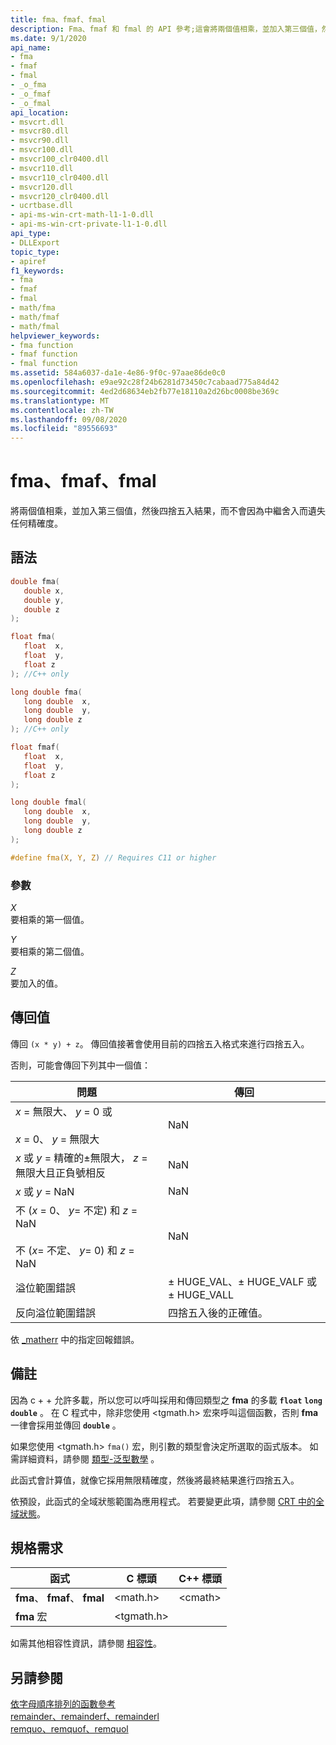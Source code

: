```yaml
---
title: fma、fmaf、fmal
description: Fma、fmaf 和 fmal 的 API 參考;這會將兩個值相乘，並加入第三個值，然後四捨五入結果，而不會因為中繼舍入而遺失任何精確度。
ms.date: 9/1/2020
api_name:
- fma
- fmaf
- fmal
- _o_fma
- _o_fmaf
- _o_fmal
api_location:
- msvcrt.dll
- msvcr80.dll
- msvcr90.dll
- msvcr100.dll
- msvcr100_clr0400.dll
- msvcr110.dll
- msvcr110_clr0400.dll
- msvcr120.dll
- msvcr120_clr0400.dll
- ucrtbase.dll
- api-ms-win-crt-math-l1-1-0.dll
- api-ms-win-crt-private-l1-1-0.dll
api_type:
- DLLExport
topic_type:
- apiref
f1_keywords:
- fma
- fmaf
- fmal
- math/fma
- math/fmaf
- math/fmal
helpviewer_keywords:
- fma function
- fmaf function
- fmal function
ms.assetid: 584a6037-da1e-4e86-9f0c-97aae86de0c0
ms.openlocfilehash: e9ae92c28f24b6281d73450c7cabaad775a84d42
ms.sourcegitcommit: 4ed2d68634eb2fb77e18110a2d26bc0008be369c
ms.translationtype: MT
ms.contentlocale: zh-TW
ms.lasthandoff: 09/08/2020
ms.locfileid: "89556693"
---
```

# <a name="fma-fmaf-fmal"></a>fma、fmaf、fmal

將兩個值相乘，並加入第三個值，然後四捨五入結果，而不會因為中繼舍入而遺失任何精確度。

## <a name="syntax"></a>語法

```C
double fma(
   double x,
   double y,
   double z
);

float fma(
   float  x,
   float  y,
   float z
); //C++ only

long double fma(
   long double  x,
   long double  y,
   long double z
); //C++ only

float fmaf(
   float  x,
   float  y,
   float z
);

long double fmal(
   long double  x,
   long double  y,
   long double z
);

#define fma(X, Y, Z) // Requires C11 or higher
```

### <a name="parameters"></a>參數

*X*\
要相乘的第一個值。

*Y*\
要相乘的第二個值。

*Z*\
要加入的值。

## <a name="return-value"></a>傳回值

傳回 `(x * y) + z`。 傳回值接著會使用目前的四捨五入格式來進行四捨五入。

否則，可能會傳回下列其中一個值：

|問題|傳回|
|-----------|------------|
|*x* = 無限大、 *y* = 0 或<br /><br /> *x* = 0、 *y* = 無限大|NaN|
|*x* 或 *y* = 精確的±無限大， *z* = 無限大且正負號相反|NaN|
|*x* 或 *y* = NaN|NaN|
|不 (*x* = 0、 *y*= 不定) 和 *z* = NaN<br /><br /> 不 (*x*= 不定、 *y*= 0) 和 *z* = NaN|NaN|
|溢位範圍錯誤|± HUGE_VAL、± HUGE_VALF 或± HUGE_VALL|
|反向溢位範圍錯誤|四捨五入後的正確值。|

依 [_matherr](matherr.md) 中的指定回報錯誤。

## <a name="remarks"></a>備註

因為 c + + 允許多載，所以您可以呼叫採用和傳回類型之 **fma** 的多載 **`float`** **`long double`** 。 在 C 程式中，除非您使用 \<tgmath.h> 宏來呼叫這個函數，否則 **fma** 一律會採用並傳回 **`double`** 。

如果您使用 \<tgmath.h> `fma()` 宏，則引數的類型會決定所選取的函式版本。 如需詳細資料，請參閱 [類型-泛型數學](../../c-runtime-library/tgmath.md) 。

此函式會計算值，就像它採用無限精確度，然後將最終結果進行四捨五入。

依預設，此函式的全域狀態範圍為應用程式。 若要變更此項，請參閱 [CRT 中的全域狀態](../global-state.md)。

## <a name="requirements"></a>規格需求

|函式|C 標頭|C++ 標頭|
|--------------|--------------|------------------|
|**fma**、 **fmaf**、 **fmal**|\<math.h>|\<cmath>|
|**fma** 宏 | \<tgmath.h> ||

如需其他相容性資訊，請參閱 [相容性](../../c-runtime-library/compatibility.md)。

## <a name="see-also"></a>另請參閱

[依字母順序排列的函數參考](crt-alphabetical-function-reference.md)<br/>
[remainder、remainderf、remainderl](remainder-remainderf-remainderl.md)<br/>
[remquo、remquof、remquol](remquo-remquof-remquol.md)<br/>
